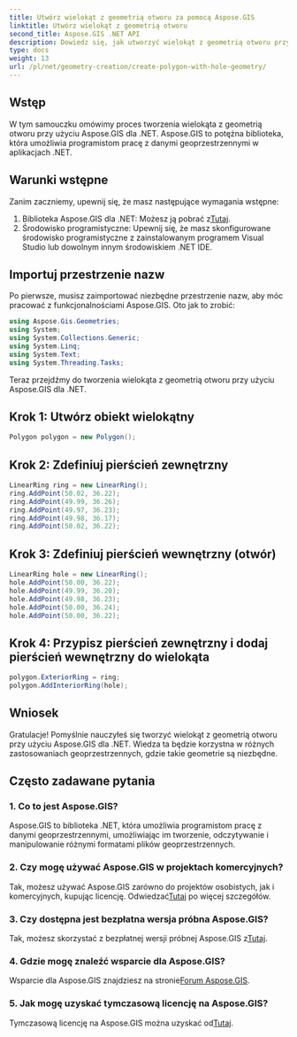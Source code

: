 ```yaml
---
title: Utwórz wielokąt z geometrią otworu za pomocą Aspose.GIS
linktitle: Utwórz wielokąt z geometrią otworu
second_title: Aspose.GIS .NET API
description: Dowiedz się, jak utworzyć wielokąt z geometrią otworu przy użyciu Aspose.GIS dla .NET. Samouczek krok po kroku z przykładami kodu.
type: docs
weight: 13
url: /pl/net/geometry-creation/create-polygon-with-hole-geometry/
---
```

## Wstęp
W tym samouczku omówimy proces tworzenia wielokąta z geometrią otworu przy użyciu Aspose.GIS dla .NET. Aspose.GIS to potężna biblioteka, która umożliwia programistom pracę z danymi geoprzestrzennymi w aplikacjach .NET. 
## Warunki wstępne
Zanim zaczniemy, upewnij się, że masz następujące wymagania wstępne:
1. Biblioteka Aspose.GIS dla .NET: Możesz ją pobrać z[Tutaj](https://releases.aspose.com/gis/net/).
2. Środowisko programistyczne: Upewnij się, że masz skonfigurowane środowisko programistyczne z zainstalowanym programem Visual Studio lub dowolnym innym środowiskiem .NET IDE.
## Importuj przestrzenie nazw
Po pierwsze, musisz zaimportować niezbędne przestrzenie nazw, aby móc pracować z funkcjonalnościami Aspose.GIS. Oto jak to zrobić:

```csharp
using Aspose.Gis.Geometries;
using System;
using System.Collections.Generic;
using System.Linq;
using System.Text;
using System.Threading.Tasks;
```

Teraz przejdźmy do tworzenia wielokąta z geometrią otworu przy użyciu Aspose.GIS dla .NET.
## Krok 1: Utwórz obiekt wielokątny
```csharp
Polygon polygon = new Polygon();
```
## Krok 2: Zdefiniuj pierścień zewnętrzny
```csharp
LinearRing ring = new LinearRing();
ring.AddPoint(50.02, 36.22);
ring.AddPoint(49.99, 36.26);
ring.AddPoint(49.97, 36.23);
ring.AddPoint(49.98, 36.17);
ring.AddPoint(50.02, 36.22);
```
## Krok 3: Zdefiniuj pierścień wewnętrzny (otwór)
```csharp
LinearRing hole = new LinearRing();
hole.AddPoint(50.00, 36.22);
hole.AddPoint(49.99, 36.20);
hole.AddPoint(49.98, 36.23);
hole.AddPoint(50.00, 36.24);
hole.AddPoint(50.00, 36.22);
```
## Krok 4: Przypisz pierścień zewnętrzny i dodaj pierścień wewnętrzny do wielokąta
```csharp
polygon.ExteriorRing = ring;
polygon.AddInteriorRing(hole);
```
## Wniosek
Gratulacje! Pomyślnie nauczyłeś się tworzyć wielokąt z geometrią otworu przy użyciu Aspose.GIS dla .NET. Wiedza ta będzie korzystna w różnych zastosowaniach geoprzestrzennych, gdzie takie geometrie są niezbędne.
## Często zadawane pytania
### 1. Co to jest Aspose.GIS?
Aspose.GIS to biblioteka .NET, która umożliwia programistom pracę z danymi geoprzestrzennymi, umożliwiając im tworzenie, odczytywanie i manipulowanie różnymi formatami plików geoprzestrzennych.
### 2. Czy mogę używać Aspose.GIS w projektach komercyjnych?
 Tak, możesz używać Aspose.GIS zarówno do projektów osobistych, jak i komercyjnych, kupując licencję. Odwiedzać[Tutaj](https://purchase.aspose.com/buy) po więcej szczegółów.
### 3. Czy dostępna jest bezpłatna wersja próbna Aspose.GIS?
 Tak, możesz skorzystać z bezpłatnej wersji próbnej Aspose.GIS z[Tutaj](https://releases.aspose.com/).
### 4. Gdzie mogę znaleźć wsparcie dla Aspose.GIS?
 Wsparcie dla Aspose.GIS znajdziesz na stronie[Forum Aspose.GIS](https://forum.aspose.com/c/gis/33).
### 5. Jak mogę uzyskać tymczasową licencję na Aspose.GIS?
 Tymczasową licencję na Aspose.GIS można uzyskać od[Tutaj](https://purchase.aspose.com/temporary-license/).